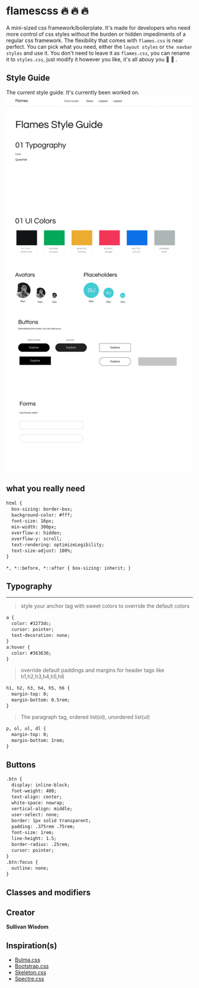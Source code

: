 # flamescss :fire: :fire: :fire:
A mini-sized css framework/boilerplate. It's made for developers who need more control of css styles without the burden or hidden impediments of a regular css framework. The flexibility that comes with `flames.css` is near perfect. You can pick what you need, either the `layout styles` or `the navbar styles` and use it. You don't need to leave it as `flames.css`, you can rename it to `styles.css`, just modify it however you like, it's all abouy you :boy: :girl: .


## Style Guide
The current style guide. It's currently been worked on.
![Current Style Guide](./assets/images/home.png)

## what you really need

```
html {
  box-sizing: border-box;
  background-color: #fff;
  font-size: 16px;
  min-width: 300px;
  overflow-x: hidden;
  overflow-y: scroll;
  text-rendering: optimizeLegibility;
  text-size-adjust: 100%; 
}
```

`*, *::before, *::after {
  box-sizing: inherit; }
  `

## Typography
---
> style your anchor tag with sweet colors to override the default colors

```
a {
  color: #3273dc;
  cursor: pointer;
  text-decoration: none; 
}
a:hover {
  color: #363636; 
}
```

> override default paddings and margins for header tags like h1,h2,h3,h4,h5,h6

```
h1, h2, h3, h4, h5, h6 {
  margin-top: 0;
  margin-bottom: 0.5rem; 
}
```

> The paragraph tag, ordered list(ol), unordered list(ul)
```
p, ol, ul, dl {
  margin-top: 0;
  margin-bottom: 1rem; 
}
```

## Buttons

```
.btn {
  display: inline-block;
  font-weight: 400;
  text-align: center;
  white-space: nowrap;
  vertical-align: middle;
  user-select: none;
  border: 1px solid transparent;
  padding: .375rem .75rem;
  font-size: 1rem;
  line-height: 1.5;
  border-radius: .25rem;
  cursor: pointer;
}
.btn:focus {
  outline: none;
}
```

## Classes and modifiers

## Creator
**Sullivan Wisdom**

## Inspiration(s)
- [Bulma.css](bulma.io)
- [Bootstrap.css](https://getbootstrap.com/)
- [Skeleton.css](http://getskeleton.com/)
- [Spectre.css](https://picturepan2.github.io/spectre/index.html)
